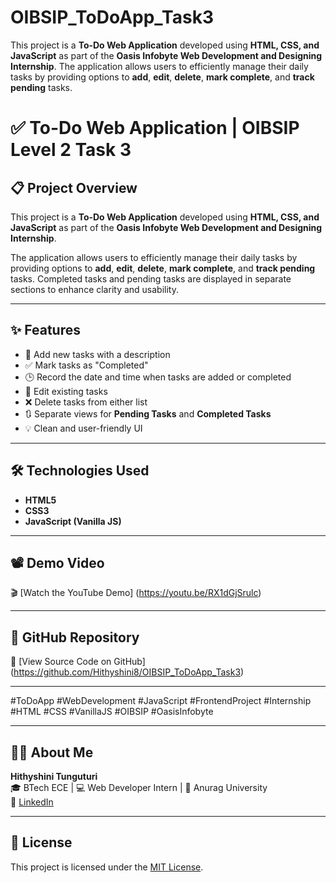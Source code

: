 # OIBSIP_ToDoApp_Task3
This project is a **To-Do Web Application** developed using **HTML, CSS, and JavaScript** as part of the **Oasis Infobyte Web Development and Designing Internship**.  The application allows users to efficiently manage their daily tasks by providing options to **add**, **edit**, **delete**, **mark complete**, and **track pending** tasks. 


# ✅ To-Do Web Application | OIBSIP Level 2 Task 3

## 📋 Project Overview

This project is a **To-Do Web Application** developed using **HTML, CSS, and JavaScript** as part of the **Oasis Infobyte Web Development and Designing Internship**.

The application allows users to efficiently manage their daily tasks by providing options to **add**, **edit**, **delete**, **mark complete**, and **track pending** tasks. Completed tasks and pending tasks are displayed in separate sections to enhance clarity and usability.

---

## ✨ Features

- 📌 Add new tasks with a description
- ✅ Mark tasks as "Completed"
- 🕒 Record the date and time when tasks are added or completed
- 📝 Edit existing tasks
- ❌ Delete tasks from either list
- 🔃 Separate views for **Pending Tasks** and **Completed Tasks**
- 💡 Clean and user-friendly UI

---

## 🛠️ Technologies Used

- **HTML5**
- **CSS3**
- **JavaScript (Vanilla JS)**

---

## 📽️ Demo Video
 
🎬 [Watch the YouTube Demo] (https://youtu.be/RX1dGjSrulc)

---

## 📂 GitHub Repository

🔗 [View Source Code on GitHub] (https://github.com/Hithyshini8/OIBSIP_ToDoApp_Task3)

---


#ToDoApp #WebDevelopment #JavaScript #FrontendProject #Internship #HTML #CSS #VanillaJS #OIBSIP #OasisInfobyte

---

## 🙋‍♀️ About Me

**Hithyshini Tunguturi**  
🎓 BTech ECE | 💻 Web Developer Intern | 📍 Anurag University  
🔗 [LinkedIn](https://www.linkedin.com/in/hithyshini-tunguturi-a02630289)

---

## 📃 License

This project is licensed under the [MIT License](LICENSE).
